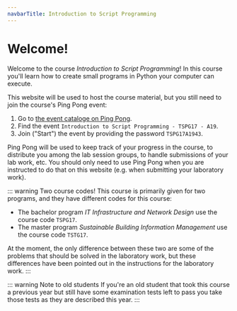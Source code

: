 ```yaml
---
navbarTitle: Introduction to Script Programming
---
```

# Welcome!
Welcome to the course *Introduction to Script Programming*! In this course you'll learn how to create small programs in Python your computer can execute.

This website will be used to host the course material, but you still need to join the course's Ping Pong event:

1. Go to [the event cataloge on Ping Pong](https://pingpong.hj.se/courseCatalog.do).
2. Find the event `Introduction to Script Programming - TSPG17 - A19`.
3. Join ("Start") the event by providing the password `TSPG17A1943`.

Ping Pong will be used to keep track of your progress in the course, to distribute you among the lab session groups, to handle submissions of your lab work, etc. You should only need to use Ping Pong when you are instructed to do that on this website (e.g. when submitting your laboratory work). 

::: warning Two course codes!
This course is primarily given for two programs, and they have different codes for this course:

* The bachelor program *IT Infrastructure and Network Design* use the course code `TSPG17`.
* The master program *Sustainable Building Information Management* use the course code `TSTG17`.

At the moment, the only difference between these two are some of the problems that should be solved in the laboratory work, but these differences have been pointed out in the instructions for the laboratory work.
:::

::: warning Note to old students
If you're an old student that took this course a previous year but still have some examination tests left to pass you take those tests as they are described this year.
:::